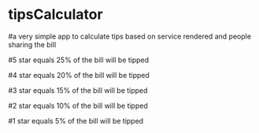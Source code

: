 # tipsCalculator
#a very simple app to calculate tips based on service rendered and people sharing the bill

#5 star equals 25% of the bill will be tipped

#4 star equals 20% of the bill will be tipped

#3 star equals 15% of the bill will be tipped

#2 star equals 10% of the bill will be tipped

#1 star equals 5% of the bill will be tipped
